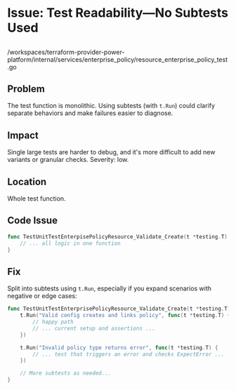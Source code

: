 # Issue: Test Readability—No Subtests Used

## 
/workspaces/terraform-provider-power-platform/internal/services/enterprise_policy/resource_enterprise_policy_test.go

## Problem

The test function is monolithic. Using subtests (with `t.Run`) could clarify separate behaviors and make failures easier to diagnose.

## Impact

Single large tests are harder to debug, and it's more difficult to add new variants or granular checks. Severity: low.

## Location

Whole test function.

## Code Issue

```go
func TestUnitTestEnterpisePolicyResource_Validate_Create(t *testing.T) {
    // ... all logic in one function
}
```

## Fix

Split into subtests using `t.Run`, especially if you expand scenarios with negative or edge cases:

```go
func TestUnitTestEnterprisePolicyResource_Validate_Create(t *testing.T) {
    t.Run("Valid config creates and links policy", func(t *testing.T) {
        // happy path
        // ... current setup and assertions ...
    })

    t.Run("Invalid policy type returns error", func(t *testing.T) {
        // ... test that triggers an error and checks ExpectError ...
    })

    // More subtests as needed...
}
```
